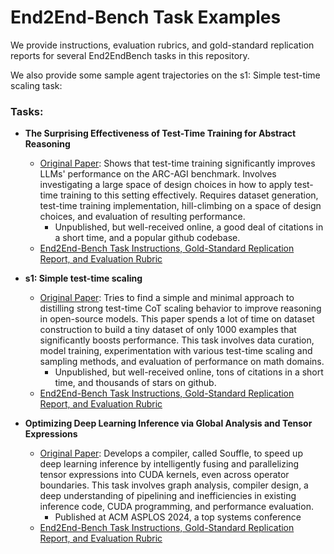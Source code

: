 # End2End-Bench Task Examples

We provide instructions, evaluation rubrics, and gold-standard replication reports for several End2EndBench tasks in this repository.

We also provide some sample agent trajectories on the s1: Simple test-time scaling task: 

### Tasks:
* **The Surprising Effectiveness of Test-Time Training for Abstract Reasoning**
    * [Original Paper](https://arxiv.org/abs/2411.07279): Shows that test-time training significantly improves LLMs' performance on the ARC-AGI benchmark. Involves investigating a large space of design choices in how to apply test-time training to this setting effectively. Requires dataset generation, test-time training implementation, hill-climbing on a space of design choices, and evaluation of resulting performance.
        * Unpublished, but well-received online, a good deal of citations in a short time, and a popular github codebase.
    * [End2End-Bench Task Instructions, Gold-Standard Replication Report, and Evaluation Rubric](arc-test-time-training/)

* **s1: Simple test-time scaling**
    * [Original Paper](https://arxiv.org/abs/2501.19393): Tries to find a simple and minimal approach to distilling strong test-time CoT scaling behavior to improve reasoning in open-source models. This paper spends a lot of time on dataset construction to build a tiny dataset of only 1000 examples that significantly boosts performance. This task involves data curation, model training, experimentation with various test-time scaling and sampling methods, and evaluation of performance on math domains.
        * Unpublished, but well-received online, tons of citations in a short time, and thousands of stars on github.
    * [End2End-Bench Task Instructions, Gold-Standard Replication Report, and Evaluation Rubric](s1-simple-test-time-scaling/)

* **Optimizing Deep Learning Inference via Global Analysis and Tensor Expressions**
    * [Original Paper](https://dl.acm.org/doi/10.1145/3617232.3624858): Develops a compiler, called Souffle, to speed up deep learning inference by intelligently fusing and parallelizing tensor expressions into CUDA kernels, even across operator boundaries. This task involves graph analysis, compiler design, a deep understanding of pipelining and inefficiencies in existing inference code, CUDA programming, and performance evaluation.
        * Published at ACM ASPLOS 2024, a top systems conference
    * [End2End-Bench Task Instructions, Gold-Standard Replication Report, and Evaluation Rubric](souffle-optimize-inference-speed/)